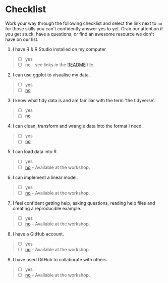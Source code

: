 
# Checklist 
Work your way through the following checklist and select the link next to `no` for those skills you can't confidently answer yes to yet. Grab our attention if you get stuck, have a questions, or find an awesome resource we don't have on our list. 
1. I have R & R Studio installed on my computer 
> - [ ] yes
> - [ ] no - see links in the [README](https://github.com/jesse-jesse/r_intro/blob/master/README.md) file. 
2. I can use ggplot to visualise my data.   
> - [ ] yes   
> - [ ] [no](https://github.com/jesse-jesse/r_intro/blob/master/2.visualisation.md) 
3. I know what tidy data is and am familiar with the term 'the tidyverse'.   
> - [ ] yes   
> - [ ] [no](https://github.com/jesse-jesse/r_intro/blob/master/3.tidydata.md)
4. I can clean, transform and wrangle data into the format I need.
> - [ ] yes   
> - [ ] [no](https://github.com/jesse-jesse/r_intro/blob/master/4.data_transformation.md)    
5. I can load data into R.      
> - [ ] yes   
> - [ ] [no]() - Available at the workshop.  
6. I can implement a linear model.   
> - [ ] yes   
> - [ ] [no]() - Available at the workshop.  
7. I feel confident getting help, asking questions, reading help files and creating a reproducible example.      
> - [ ] yes   
> - [ ] [no]()  - Available at the workshop.   
8. I have a GitHub account.   
> - [ ] yes   
> - [ ] [no]() - Available at the workshop.     
9. I have used GitHub to collaborate with others.  
> - [ ] yes   
> - [ ] [no]() - Available at the workshop.   


